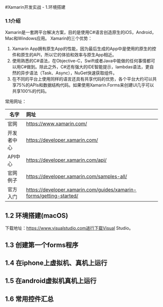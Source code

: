 #Xamarin开发实战 - 1.环境搭建
### 1.1介绍

Xamarin是一套跨平台解决方案，目的是使用C#语言创造原生的iOS，Android，Mac和Windows应用。
Xamarin的三个优势：


1. Xamarin App拥有原生App的性能，因为最后生成的App中是使用的原生的控件和原生的API，所以它的体验和效率与原生App相近。
2. 使用熟悉的C#语法，在Objective-C，Swift或者Java中能做的任何事情都可以用C#做到。除此之外，C#还有强大的IDE智能提示，lambdas语法，更自然的异步语法（Task、Async），NuGet快速获取组件。
3. 在不同的平台上使用同样的语言还具有共享代码的优势，各个平台大约可以共享75%的APIs和数据结构代码。如果使用Xamarin.Forms来创建UI几乎可以共享100%的代码。

常用网址：

| 名字 | 网址 | 
| ---- | :-- |
|官网     |https://www.xamarin.com/ |
|开发者中心|https://developer.xamarin.com/|
|API中心  |https://developer.xamarin.com/api/|
|官网例子  |https://developer.xamarin.com/samples-all/|
|官方入门  |https://developer.xamarin.com/guides/xamarin-forms/getting-started/|

 
## 1.2 环境搭建(macOS)

下载地址：https://www.visualstudio.com进行下载Visual Studio。


## 1.3 创建第一个forms程序
## 1.4 在iphone上虚拟机、真机上运行
## 1.5 在android虚拟机真机上运行
## 1.6 常用控件汇总

